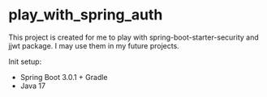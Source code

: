 # play_with_spring_auth
This project is created for me to play with spring-boot-starter-security and jjwt package. I may use them in my future projects.

Init setup:
- Spring Boot 3.0.1 + Gradle
- Java 17
